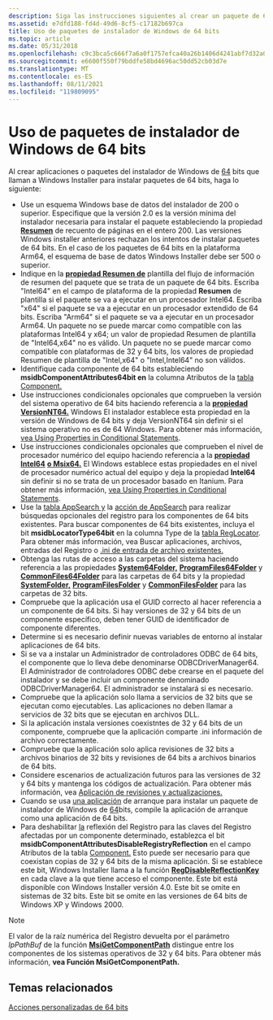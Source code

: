```yaml
---
description: Siga las instrucciones siguientes al crear un paquete de 64 bits Windows Installer.
ms.assetid: e7dfd188-fd4d-49d6-8cf5-c17182b697ca
title: Uso de paquetes de instalador de Windows de 64 bits
ms.topic: article
ms.date: 05/31/2018
ms.openlocfilehash: c9c3bca5c666f7a6a0f1757efca40a26b1406d4241abf7d32a066c2d7fa01b92
ms.sourcegitcommit: e6600f550f79bddfe58bd4696ac50dd52cb03d7e
ms.translationtype: MT
ms.contentlocale: es-ES
ms.lasthandoff: 08/11/2021
ms.locfileid: "119809095"
---
```

# <a name="using-64-bit-windows-installer-packages"></a>Uso de paquetes de instalador de Windows de 64 bits

Al crear aplicaciones o paquetes del instalador de Windows de [64](64-bit-windows-installer-packages.md) bits que llaman a Windows Installer para instalar paquetes de 64 bits, haga lo siguiente:

-   Use un esquema Windows base de datos del instalador de 200 o superior. Especifique que la versión 2.0 es la versión mínima del instalador necesaria para instalar el paquete estableciendo la propiedad [**Resumen**](page-count-summary.md) de recuento de páginas en el entero 200. Las versiones Windows installer anteriores rechazan los intentos de instalar paquetes de 64 bits. En el caso de los paquetes de 64 bits en la plataforma Arm64, el esquema de base de datos Windows Installer debe ser 500 o superior.
-   Indique en la [**propiedad Resumen de**](template-summary.md) plantilla del flujo de información de resumen del paquete que se trata de un paquete de 64 bits. Escriba "Intel64" en el campo de plataforma de la propiedad **Resumen** de plantilla si el paquete se va a ejecutar en un procesador Intel64. Escriba "x64" si el paquete se va a ejecutar en un procesador extendido de 64 bits. Escriba "Arm64" si el paquete se va a ejecutar en un procesador Arm64. Un paquete no se puede marcar como compatible con las  plataformas Intel64 y x64; un valor de propiedad Resumen de plantilla de "Intel64,x64" no es válido. Un paquete no se puede marcar como compatible con plataformas de  32 y 64 bits, los valores de propiedad Resumen de plantilla de "Intel,x64" o "Intel,Intel64" no son válidos.
-   Identifique cada componente de 64 bits estableciendo **msidbComponentAttributes64bit en** la columna Atributos de la [tabla Component.](component-table.md)
-   Use instrucciones condicionales opcionales que comprueben la versión del sistema operativo de 64 bits haciendo referencia a la [**propiedad VersionNT64.**](versionnt64.md) Windows El instalador establece esta propiedad en la versión de Windows de 64 bits y deja VersionNT64 sin definir si el sistema operativo no es de 64 Windows. Para obtener más información, [vea Using Properties in Conditional Statements](using-properties-in-conditional-statements.md).
-   Use instrucciones condicionales opcionales que comprueben el nivel de procesador numérico del equipo haciendo referencia a la [**propiedad Intel64**](intel64.md) [**o Msix64.**](msix64.md) El Windows establece estas propiedades en el nivel de procesador numérico actual del equipo y deja la propiedad **Intel64** sin definir si no se trata de un procesador basado en Itanium. Para obtener más información, [vea Using Properties in Conditional Statements](using-properties-in-conditional-statements.md).
-   Use la [tabla AppSearch y](appsearch-table.md) la [acción de AppSearch](appsearch-action.md) para realizar búsquedas opcionales del registro para los componentes de 64 bits existentes. Para buscar componentes de 64 bits existentes, incluya el bit **msidbLocatorType64bit** en la columna Type de la [tabla RegLocator](reglocator-table.md). Para obtener más información, vea Buscar aplicaciones, archivos, entradas del Registro o [.ini de entrada de archivo existentes.](searching-for-existing-applications-files-registry-entries-or--ini-file-entries.md)
-   Obtenga las rutas de acceso a las carpetas del sistema haciendo referencia a las propiedades [**System64Folder,**](system64folder.md) [**ProgramFiles64Folder**](programfiles64folder.md) y [**CommonFiles64Folder**](commonfiles64folder.md) para las carpetas de 64 bits y la propiedad [**SystemFolder,**](systemfolder.md) [**ProgramFilesFolder**](programfilesfolder.md) y [**CommonFilesFolder**](commonfilesfolder.md) para las carpetas de 32 bits.
-   Compruebe que la aplicación usa el GUID correcto al hacer referencia a un componente de 64 bits. Si hay versiones de 32 y 64 bits de un componente específico, deben tener GUID de identificador de componente diferentes.
-   Determine si es necesario definir nuevas variables de entorno al instalar aplicaciones de 64 bits.
-   Si se va a instalar un Administrador de controladores ODBC de 64 bits, el componente que lo lleva debe denominarse ODBCDriverManager64. El Administrador de controladores ODBC debe crearse en el paquete del instalador y se debe incluir un componente denominado ODBCDriverManager64. El administrador se instalará si es necesario.
-   Compruebe que la aplicación solo llama a servicios de 32 bits que se ejecutan como ejecutables. Las aplicaciones no deben llamar a servicios de 32 bits que se ejecutan en archivos DLL.
-   Si la aplicación instala versiones coexistntes de 32 y 64 bits de un componente, compruebe que la aplicación comparte .ini información de archivo correctamente.
-   Compruebe que la aplicación solo aplica revisiones de 32 bits a archivos binarios de 32 bits y revisiones de 64 bits a archivos binarios de 64 bits.
-   Considere escenarios de actualización futuros para las versiones de 32 y 64 bits y mantenga los códigos de actualización. Para obtener más información, vea [Aplicación de revisiones y actualizaciones.](patching-and-upgrades.md)
-   Cuando se usa [una aplicación](bootstrapping.md) de arranque para instalar un paquete de instalador de Windows de [64](64-bit-windows-installer-packages.md)bits, compile la aplicación de arranque como una aplicación de 64 bits.
-   Para deshabilitar [la](../winprog64/registry-reflection.md) reflexión del Registro para las claves del Registro afectadas por un componente determinado, establezca el bit **msidbComponentAttributesDisableRegistryReflection** en el campo Atributos de la tabla [Component.](component-table.md) Esto puede ser necesario para que coexistan copias de 32 y 64 bits de la misma aplicación. Si se establece este bit, Windows Installer llama a la función [**RegDisableReflectionKey**](/windows/win32/api/winreg/nf-winreg-regdisablereflectionkey) en cada clave a la que tiene acceso el componente. Este bit está disponible con Windows Installer versión 4.0. Este bit se omite en sistemas de 32 bits. Este bit se omite en las versiones de 64 bits de Windows XP y Windows 2000.

> [!Note]  
> El valor de la raíz numérica del Registro devuelta por el parámetro *lpPathBuf* de la función [**MsiGetComponentPath**](/windows/desktop/api/Msi/nf-msi-msigetcomponentpatha) distingue entre los componentes de los sistemas operativos de 32 y 64 bits. Para obtener más información, **vea Función MsiGetComponentPath.**

 

## <a name="related-topics"></a>Temas relacionados

<dl> <dt>

[Acciones personalizadas de 64 bits](64-bit-custom-actions.md)
</dt> </dl>

 

 

